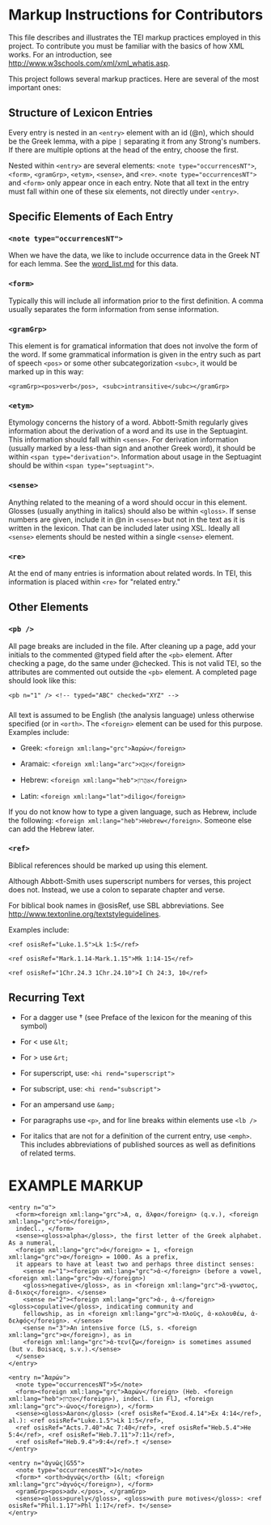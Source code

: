 Markup Instructions for Contributors
============================

This file describes and illustrates the TEI markup practices employed in this project. To contribute you must be familiar with the basics of how XML works. For an introduction, see http://www.w3schools.com/xml/xml_whatis.asp. 

This project follows several markup practices. Here are several of the most important ones:

Structure of Lexicon Entries
----------------------------------

Every entry is nested in an `<entry>` element with an id (@n), which should be the Greek lemma, with a pipe `|` separating it from any Strong's numbers. If there are multiple options at the head of the entry, choose the first.

Nested within `<entry>` are several elements: `<note type="occurrencesNT">`, `<form>`, `<gramGrp>`, `<etym>`, `<sense>`, and `<re>`. `<note type="occurrencesNT">` and `<form>` only appear once in each entry. Note that all text in the entry must fall within one of these six elements, not directly under `<entry>`. 

Specific Elements of Each Entry
---------------------------------------

### `<note type="occurrencesNT">`

When we have the data, we like to include occurrence data in the Greek NT for each lemma. See the [word_list.md](https://github.com/translatable-exegetical-tools/Abbott-Smith/blob/master/word_list.md) for this data.

### `<form>` 

Typically this will include all information prior to the first definition. A comma usually separates the form information from sense information. 

### `<gramGrp>`

This element is for gramatical information that does not involve the form of the word. If some grammatical information is given in the entry such as part of speech `<pos>` or some other subcategorization `<subc>`, it would be marked up in this way: 

    <gramGrp><pos>verb</pos>, <subc>intransitive</subc></gramGrp>

### `<etym>`

Etymology concerns the history of a word. Abbott-Smith regularly gives information about the derivation of a word and its use in the Septuagint. This information should fall within `<sense>`. For derivation information (usually marked by a less-than sign and another Greek word), it should be within `<span type="derivation">`. Information about usage in the Septuagint should be within `<span type="septuagint">`.
 
### `<sense>`

Anything related to the meaning of a word should occur in this element. Glosses (usually anything in italics) should also be within `<gloss>`. If sense numbers are given, include it in @n in `<sense>` but not in the text as it is written in the lexicon. That can be included later using XSL. Ideally all `<sense>` elements should be nested within a single `<sense>` element.

### `<re>`

At the end of many entries is information about related words. In TEI, this information is placed within  `<re>` for "related entry."

Other Elements
-

### `<pb />`

All page breaks are included in the file. After cleaning up a page, add your initials to the commented @typed field after the `<pb>` element. After checking a page, do the same under @checked. This is not valid TEI, so the attributes are commented out outside the `<pb>` element. A completed page should look like this: 

    <pb n="1" /> <!-- typed="ABC" checked="XYZ" -->

### <foreign>

All text is assumed to be English (the analysis language) unless otherwise specified (or in `<orth>`. The `<foreign>` element can be used for this purpose. Examples include: 

* Greek: `<foreign xml:lang="grc">Ἀαρών</foreign>`

* Aramaic: `<foreign xml:lang="arc">אַבָּא</foreign>`

* Hebrew: `<foreign xml:lang="heb">אַהֲרוֹן</foreign>`

* Latin: `<foreign xml:lang="lat">diligo</foreign>`

If you do not know how to type a given language, such as Hebrew, include the following: `<foreign xml:lang="heb">Hebrew</foreign>`. Someone else can add the Hebrew later.
 
### `<ref>`

Biblical references should be marked up using this element. 

Although Abbott-Smith uses superscript numbers for verses, this project does not. Instead, we use a colon to separate chapter and verse. 

For biblical book names in @osisRef, use SBL abbreviations. See http://www.textonline.org/textstyleguidelines.

Examples include: 

    <ref osisRef="Luke.1.5">Lk 1:5</ref>

    <ref osisRef="Mark.1.14-Mark.1.15">Mk 1:14-15</ref>

    <ref osisRef="1Chr.24.3 1Chr.24.10">I Ch 24:3, 10</ref>

Recurring Text
-

* For a dagger use † (see Preface of the lexicon for the meaning of this symbol)

* For \< use `&lt;`

* For \> use `&rt;`

* For superscript, use: `<hi rend="superscript">`

* For subscript, use: `<hi rend="subscript">`

* For an ampersand use `&amp;`

* For paragraphs use `<p>`, and for line breaks within elements use `<lb />`

* For italics that are not for a definition of the current entry, use `<emph>`.  This includes abbreviations of published sources as well as definitions of related terms.

EXAMPLE MARKUP
=

    <entry n="α"> 
      <form><foreign xml:lang="grc">Α, α, ἄλφα</foreign> (q.v.), <foreign xml:lang="grc">τό</foreign>, 
      indecl., </form>
      <sense><gloss>alpha</gloss>, the first letter of the Greek alphabet. As a numeral, 
      <foreign xml:lang="grc">ά</foreign> = 1, <foreign xml:lang="grc">α</foreign> = 1000. As a prefix, 
      it appears to have at least two and perhaps three distinct senses:
        <sense n="1"><foreign xml:lang="grc">ἀ-</foreign> (before a vowel, <foreign xml:lang="grc">ἀν-</foreign>) 
        <gloss>negative</gloss>, as in <foreign xml:lang="grc">ἄ-γνωστος, ἄ-δικος</foreign>. </sense> 
        <sense n="2"><foreign xml:lang="grc">ἀ-, ἁ-</foreign> <gloss>copulative</gloss>, indicating community and 
        fellowship, as in <foreign xml:lang="grc">ἁ-πλοῦς, ἀ-κολουθέω, ἀ-δελφός</foreign>. </sense> 
        <sense n="3">An intensive force (LS, s. <foreign xml:lang="grc">α</foreign>), as in 
        <foreign xml:lang="grc">ἀ-τενίζω</foreign> is sometimes assumed (but v. Boisacq, s.v.).</sense> 
      </sense>
    </entry>
    
    <entry n="Ἀαρών"> 
      <note type="occurrencesNT">5</note>
      <form><foreign xml:lang="grc">Ἀαρών</foreign> (Heb. <foreign xml:lang="heb">אַהֲרוֹן</foreign>), indecl. (in FlJ, <foreign xml:lang="grc">-ῶνος</foreign>), </form>
      <sense><gloss>Aaron</gloss> (<ref osisRef="Exod.4.14">Ex 4:14</ref>, al.): <ref osisRef="Luke.1.5">Lk 1:5</ref>, 
      <ref osisRef="Acts.7.40">Ac 7:40</ref>, <ref osisRef="Heb.5.4">He 5:4</ref>, <ref osisRef="Heb.7.11">7:11</ref>, 
      <ref osisRef="Heb.9.4">9:4</ref>.† </sense>
    </entry> 

    <entry n="ἁγνῶς|G55">
      <note type="occurrencesNT">1</note>
      <form>* <orth>ἁγνῶς</orth> (&lt; <foreign xml:lang="grc">ἁγνός</foreign>), </form>
      <gramGrp><pos>adv.</pos>, </gramGrp>
      <sense><gloss>purely</gloss>, <gloss>with pure motives</gloss>: <ref osisRef="Phil.1.17">Phl 1:17</ref>. †</sense>
    </entry>